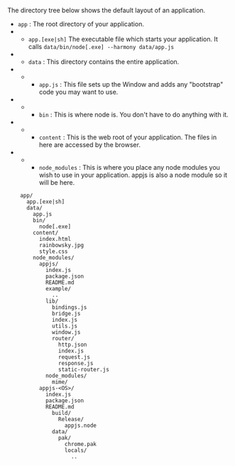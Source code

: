 The directory tree below shows the default layout of an application.
* `app` : The root directory of your application.
* * `app.[exe|sh]` The executable file which starts your application. It calls `data/bin/node[.exe] --harmony data/app.js`
* * `data` : This directory contains the entire application.
* * * `app.js` : This file sets up the Window and adds any "bootstrap" code you may want to use.
* * * `bin` : This is where node is. You don't have to do anything with it.
* * * `content` : This is the web root of your application. The files in here are accessed by the browser. 
* * * `node_modules` : This is where you place any node modules you wish to use in your application. appjs is also a node module so it will be here.

```
    app/
      app.[exe|sh]
      data/
        app.js
        bin/
          node[.exe]
        content/
          index.html
          rainbowsky.jpg
          style.css
        node_modules/
          appjs/
            index.js
            package.json
            README.md
            example/
              ..
            lib/
              bindings.js
              bridge.js
              index.js
              utils.js
              window.js
              router/
                http.json
                index.js
                request.js
                response.js
                static-router.js
            node_modules/
              mime/
          appjs-<OS>/
            index.js
            package.json
            README.md
              build/
                Release/
                  appjs.node
              data/
                pak/
                  chrome.pak
                  locals/
                    ..
```